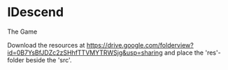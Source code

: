 # IDescend
The Game

Download the resources at https://drive.google.com/folderview?id=0B7YsBfJDZc2zSHhfTTVMYTRWSjg&usp=sharing
and place the 'res'- folder beside the 'src'.
